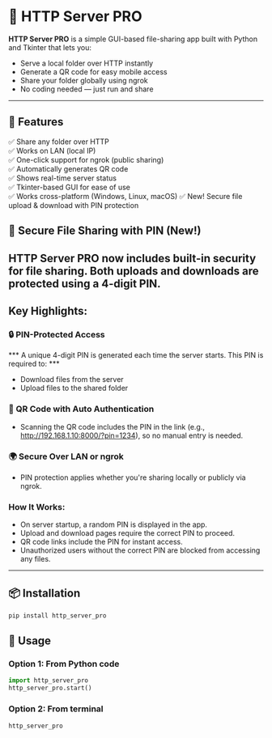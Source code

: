 # 📡 HTTP Server PRO

**HTTP Server PRO** is a simple GUI-based file-sharing app built with Python and Tkinter that lets you:

- Serve a local folder over HTTP instantly
- Generate a QR code for easy mobile access
- Share your folder globally using ngrok
- No coding needed — just run and share

---

## 🚀 Features

✅ Share any folder over HTTP  
✅ Works on LAN (local IP)  
✅ One-click support for ngrok (public sharing)  
✅ Automatically generates QR code  
✅ Shows real-time server status  
✅ Tkinter-based GUI for ease of use  
✅ Works cross-platform (Windows, Linux, macOS)
✅ New! Secure file upload & download with PIN protection


## 🔐 Secure File Sharing with PIN (New!)
HTTP Server PRO now includes built-in security for file sharing. 
Both uploads and downloads are protected using a 4-digit PIN.
---

## Key Highlights:
### 🔒 PIN-Protected Access

*** A unique 4-digit PIN is generated each time the server starts. This PIN is required to: ***

- Download files from the server
- Upload files to the shared folder

### 📱 QR Code with Auto Authentication
- Scanning the QR code includes the PIN in the link (e.g., http://192.168.1.10:8000/?pin=1234), so no manual entry is needed.

### 🌍 Secure Over LAN or ngrok
- PIN protection applies whether you're sharing locally or publicly via ngrok.

### How It Works:
- On server startup, a random PIN is displayed in the app.
- Upload and download pages require the correct PIN to proceed.
- QR code links include the PIN for instant access.
- Unauthorized users without the correct PIN are blocked from accessing any files.

---

## 📦 Installation
```bash
pip install http_server_pro
```
## 🧠 Usage

### Option 1: From Python code

```python
import http_server_pro
http_server_pro.start()
```
### Option 2: From terminal
```bash
http_server_pro








